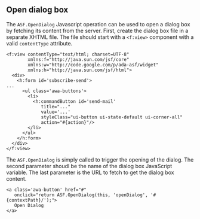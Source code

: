 ## Open dialog box

The `ASF.OpenDialog` Javascript operation can be used to open
a dialog box by fetching its content from the server.
First, create the dialog box file in a separate XHTML file.
The file should start with a `<f:view>` component with a
valid `contentType` attribute.

```
<f:view contentType="text/html; charset=UTF-8"
        xmlns:f="http://java.sun.com/jsf/core"
        xmlns:w="http://code.google.com/p/ada-asf/widget"
        xmlns:h="http://java.sun.com/jsf/html">
  <div>
    <h:form id='subscribe-send'>
...
      <ul class='awa-buttons'>
        <li>
          <h:commandButton id='send-mail'
             title="..."
             value='...'
             styleClass="ui-button ui-state-default ui-corner-all"
             action="#{action}"/>
        </li>
      </ul>
    </h:form>
  </div>
</f:view>
```

The `ASF.OpenDialog` is simply called to trigger the opening of the dialog.
The second parameter shoudl be the name of the dialog box JavaScript variable.
The last parameter is the URL to fetch to get the dialog box content.

```
<a class='awa-button' href="#"
   onclick="return ASF.OpenDialog(this, 'openDialog', '#{contextPath}/');">
   Open Dialog
</a>
